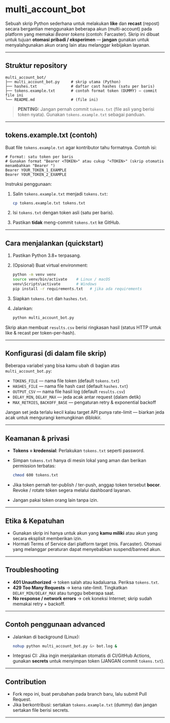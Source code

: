 # multi_account_bot

Sebuah skrip Python sederhana untuk melakukan **like** dan **recast** (repost) secara bergantian menggunakan beberapa akun (multi-account) pada platform yang memakai *Bearer tokens* (contoh: Farcaster).
Skrip ini dibuat untuk tujuan **otomasi pribadi / eksperimen** — **jangan** gunakan untuk menyalahgunakan akun orang lain atau melanggar kebijakan layanan.

---

## Struktur repository

```
multi_account_bot/
├── multi_account_bot.py     # skrip utama (Python)
├── hashes.txt               # daftar cast hashes (satu per baris)
├── tokens.example.txt       # contoh format token (DUMMY) — commit file ini
└── README.md                # (file ini)
```

> **PENTING:** Jangan pernah commit `tokens.txt` (file asli yang berisi token nyata). Gunakan `tokens.example.txt` sebagai panduan.

---

## tokens.example.txt (contoh)

Buat file `tokens.example.txt` agar kontributor tahu formatnya. Contoh isi:

```
# Format: satu token per baris
# Gunakan format "Bearer <TOKEN>" atau cukup "<TOKEN>" (skrip otomatis menambahkan "Bearer ")
Bearer YOUR_TOKEN_1_EXAMPLE
Bearer YOUR_TOKEN_2_EXAMPLE
```

Instruksi penggunaan:

1. Salin `tokens.example.txt` menjadi `tokens.txt`:

   ```bash
   cp tokens.example.txt tokens.txt
   ```
2. Isi `tokens.txt` dengan token asli (satu per baris).
3. Pastikan **tidak** meng-commit `tokens.txt` ke GitHub.

---

## Cara menjalankan (quickstart)

1. Pastikan Python 3.8+ terpasang.
2. (Opsional) Buat virtual environment:

   ```bash
   python -m venv venv
   source venv/bin/activate    # Linux / macOS
   venv\Scripts\activate       # Windows
   pip install -r requirements.txt   # jika ada requirements
   ```
3. Siapkan `tokens.txt` dan `hashes.txt`.
4. Jalankan:

   ```bash
   python multi_account_bot.py
   ```

Skrip akan membuat `results.csv` berisi ringkasan hasil (status HTTP untuk like & recast per token-per-hash).

---

## Konfigurasi (di dalam file skrip)

Beberapa variabel yang bisa kamu ubah di bagian atas `multi_account_bot.py`:

* `TOKENS_FILE` — nama file token (default `tokens.txt`)
* `HASHES_FILE` — nama file hash cast (default `hashes.txt`)
* `OUTPUT_CSV` — nama file hasil log (default `results.csv`)
* `DELAY_MIN`, `DELAY_MAX` — jeda acak antar request (dalam detik)
* `MAX_RETRIES`, `BACKOFF_BASE` — pengaturan retry & exponential backoff

Jangan set jeda terlalu kecil kalau target API punya rate-limit — biarkan jeda acak untuk mengurangi kemungkinan diblokir.

---

## Keamanan & privasi

* **Tokens = kredensial**: Perlakukan `tokens.txt` seperti password.
* Simpan `tokens.txt` hanya di mesin lokal yang aman dan berikan permission terbatas:

  ```bash
  chmod 600 tokens.txt
  ```
* Jika token pernah ter-publish / ter-push, anggap token tersebut **bocor**. Revoke / rotate token segera melalui dashboard layanan.
* Jangan pakai token orang lain tanpa izin.

---

## Etika & Kepatuhan

* Gunakan skrip ini hanya untuk akun yang **kamu miliki** atau akun yang secara eksplisit memberikan izin.
* Hormati Terms of Service dari platform target (mis. Farcaster). Otomasi yang melanggar peraturan dapat menyebabkan suspend/banned akun.

---

## Troubleshooting

* **401 Unauthorized** → token salah atau kadaluarsa. Periksa `tokens.txt`.
* **429 Too Many Requests** → kena rate-limit. Tingkatkan `DELAY_MIN/DELAY_MAX` atau tunggu beberapa saat.
* **No response / network errors** → cek koneksi Internet; skrip sudah memakai retry + backoff.

---

## Contoh penggunaan advanced

* Jalankan di background (Linux):

  ```bash
  nohup python multi_account_bot.py &> bot.log &
  ```
* Integrasi CI: Jika ingin menjalankan otomatis di CI/GitHub Actions, gunakan **secrets** untuk menyimpan token (JANGAN commit `tokens.txt`).

---

## Contribution

* Fork repo ini, buat perubahan pada branch baru, lalu submit Pull Request.
* Jika berkontribusi: sertakan `tokens.example.txt` (dummy) dan jangan sertakan file berisi secrets.

---

